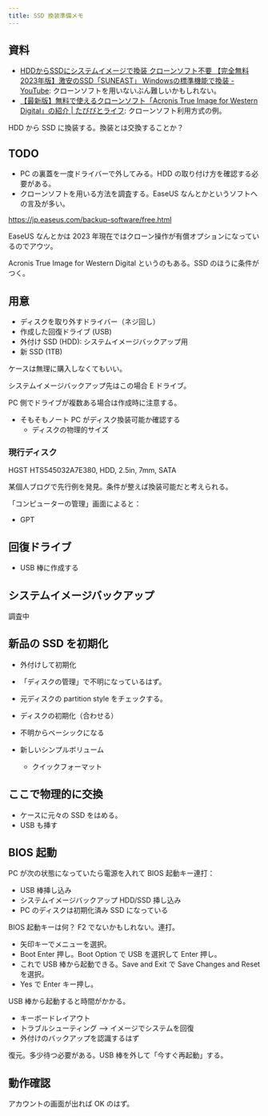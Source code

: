```yaml
---
title: SSD 換装準備メモ
---
```


## 資料

* [HDDからSSDにシステムイメージで換装 クローンソフト不要 【完全無料 2023年版】激安のSSD「SUNEAST」 Windowsの標準機能で換装 - YouTube](https://www.youtube.com/watch?v=LYfIBbkGZgo):
  クローンソフトを用いないぶん難しいかもしれない。
* [【最新版】無料で使えるクローンソフト「Acronis True Image for Western Digital」の紹介 &#x7c; たびびとライフ](https://tarelife.com/acronis-clone-sandisk/):
  クローンソフト利用方式の例。

HDD から SSD に換装する。換装とは交換することか？

## TODO

* PC の裏蓋を一度ドライバーで外してみる。HDD の取り付け方を確認する必要がある。
* クローンソフトを用いる方法を調査する。EaseUS なんとかというソフトへの言及が多い。

https://jp.easeus.com/backup-software/free.html

EaseUS なんとかは 2023 年現在ではクローン操作が有償オプションになっているのでアウツ。

Acronis True Image for Western Digital というのもある。SSD のほうに条件がつく。

## 用意

* ディスクを取り外すドライバー（ネジ回し）
* 作成した回復ドライブ (USB)
* 外付け SSD (HDD): システムイメージバックアップ用
* 新 SSD (1TB)

ケースは無理に購入しなくてもいい。

システムイメージバックアップ先はこの場合 E ドライブ。

PC 側でドライブが複数ある場合は作成時に注意する。

* そもそもノート PC がディスク換装可能か確認する
  * ディスクの物理的サイズ

### 現行ディスク

HGST HTS545032A7E380, HDD, 2.5in, 7mm, SATA

某個人ブログで先行例を発見。条件が整えば換装可能だと考えられる。

「コンピューターの管理」画面によると：

* GPT

## 回復ドライブ

* USB 棒に作成する

## システムイメージバックアップ

調査中

## 新品の SSD を初期化

* 外付けして初期化

* 「ディスクの管理」で不明になっているはず。
* 元ディスクの partition style をチェックする。
* ディスクの初期化（合わせる）
* 不明からベーシックになる
* 新しいシンプルボリューム
  * クイックフォーマット

## ここで物理的に交換

* ケースに元々の SSD をはめる。
* USB も挿す

## BIOS 起動

PC が次の状態になっていたら電源を入れて BIOS 起動キー連打：

* USB 棒挿し込み
* システムイメージバックアップ HDD/SSD 挿し込み
* PC のディスクは初期化済み SSD になっている

BIOS 起動キーは何？ F2 でないかもしれない。連打。

* 矢印キーでメニューを選択。
* Boot Enter 押し。Boot Option で USB を選択して Enter 押し。
* これで USB 棒から起動できる。Save and Exit で Save Changes and Reset を選択。
* Yes で Enter キー押し。

USB 棒から起動すると時間がかかる。

* キーボードレイアウト
* トラブルシューティング --> イメージでシステムを回復
* 外付けのバックアップを認識するはず

復元。多少待つ必要がある。USB 棒を外して「今すぐ再起動」する。

## 動作確認

アカウントの画面が出れば OK のはず。

